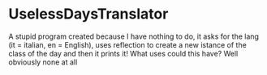 # UselessDaysTranslator
A stupid program created because I have nothing to do, it asks for the lang (it = italian, en = English), uses reflection to create a new istance of the class of the day and then it prints it!
What uses could this have? Well obviously none at all

